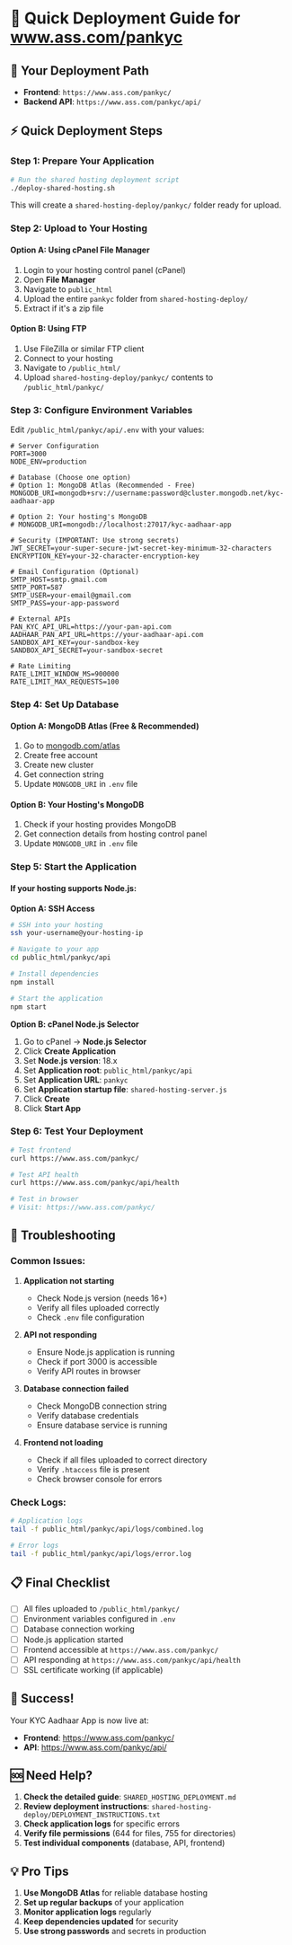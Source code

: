 # 🚀 Quick Deployment Guide for www.ass.com/pankyc

## 🎯 **Your Deployment Path**
- **Frontend**: `https://www.ass.com/pankyc/`
- **Backend API**: `https://www.ass.com/pankyc/api/`

## ⚡ **Quick Deployment Steps**

### **Step 1: Prepare Your Application**
```bash
# Run the shared hosting deployment script
./deploy-shared-hosting.sh
```

This will create a `shared-hosting-deploy/pankyc/` folder ready for upload.

### **Step 2: Upload to Your Hosting**

#### **Option A: Using cPanel File Manager**
1. Login to your hosting control panel (cPanel)
2. Open **File Manager**
3. Navigate to `public_html`
4. Upload the entire `pankyc` folder from `shared-hosting-deploy/`
5. Extract if it's a zip file

#### **Option B: Using FTP**
1. Use FileZilla or similar FTP client
2. Connect to your hosting
3. Navigate to `/public_html/`
4. Upload `shared-hosting-deploy/pankyc/` contents to `/public_html/pankyc/`

### **Step 3: Configure Environment Variables**

Edit `/public_html/pankyc/api/.env` with your values:

```env
# Server Configuration
PORT=3000
NODE_ENV=production

# Database (Choose one option)
# Option 1: MongoDB Atlas (Recommended - Free)
MONGODB_URI=mongodb+srv://username:password@cluster.mongodb.net/kyc-aadhaar-app

# Option 2: Your hosting's MongoDB
# MONGODB_URI=mongodb://localhost:27017/kyc-aadhaar-app

# Security (IMPORTANT: Use strong secrets)
JWT_SECRET=your-super-secure-jwt-secret-key-minimum-32-characters
ENCRYPTION_KEY=your-32-character-encryption-key

# Email Configuration (Optional)
SMTP_HOST=smtp.gmail.com
SMTP_PORT=587
SMTP_USER=your-email@gmail.com
SMTP_PASS=your-app-password

# External APIs
PAN_KYC_API_URL=https://your-pan-api.com
AADHAAR_PAN_API_URL=https://your-aadhaar-api.com
SANDBOX_API_KEY=your-sandbox-key
SANDBOX_API_SECRET=your-sandbox-secret

# Rate Limiting
RATE_LIMIT_WINDOW_MS=900000
RATE_LIMIT_MAX_REQUESTS=100
```

### **Step 4: Set Up Database**

#### **Option A: MongoDB Atlas (Free & Recommended)**
1. Go to [mongodb.com/atlas](https://mongodb.com/atlas)
2. Create free account
3. Create new cluster
4. Get connection string
5. Update `MONGODB_URI` in `.env` file

#### **Option B: Your Hosting's MongoDB**
1. Check if your hosting provides MongoDB
2. Get connection details from hosting control panel
3. Update `MONGODB_URI` in `.env` file

### **Step 5: Start the Application**

#### **If your hosting supports Node.js:**

**Option A: SSH Access**
```bash
# SSH into your hosting
ssh your-username@your-hosting-ip

# Navigate to your app
cd public_html/pankyc/api

# Install dependencies
npm install

# Start the application
npm start
```

**Option B: cPanel Node.js Selector**
1. Go to cPanel → **Node.js Selector**
2. Click **Create Application**
3. Set **Node.js version**: 18.x
4. Set **Application root**: `public_html/pankyc/api`
5. Set **Application URL**: `pankyc`
6. Set **Application startup file**: `shared-hosting-server.js`
7. Click **Create**
8. Click **Start App**

### **Step 6: Test Your Deployment**

```bash
# Test frontend
curl https://www.ass.com/pankyc/

# Test API health
curl https://www.ass.com/pankyc/api/health

# Test in browser
# Visit: https://www.ass.com/pankyc/
```

## 🔧 **Troubleshooting**

### **Common Issues:**

1. **Application not starting**
   - Check Node.js version (needs 16+)
   - Verify all files uploaded correctly
   - Check `.env` file configuration

2. **API not responding**
   - Ensure Node.js application is running
   - Check if port 3000 is accessible
   - Verify API routes in browser

3. **Database connection failed**
   - Check MongoDB connection string
   - Verify database credentials
   - Ensure database service is running

4. **Frontend not loading**
   - Check if all files uploaded to correct directory
   - Verify `.htaccess` file is present
   - Check browser console for errors

### **Check Logs:**
```bash
# Application logs
tail -f public_html/pankyc/api/logs/combined.log

# Error logs
tail -f public_html/pankyc/api/logs/error.log
```

## 📋 **Final Checklist**

- [ ] All files uploaded to `/public_html/pankyc/`
- [ ] Environment variables configured in `.env`
- [ ] Database connection working
- [ ] Node.js application started
- [ ] Frontend accessible at `https://www.ass.com/pankyc/`
- [ ] API responding at `https://www.ass.com/pankyc/api/health`
- [ ] SSL certificate working (if applicable)

## 🎉 **Success!**

Your KYC Aadhaar App is now live at:
- **Frontend**: https://www.ass.com/pankyc/
- **API**: https://www.ass.com/pankyc/api/

## 🆘 **Need Help?**

1. **Check the detailed guide**: `SHARED_HOSTING_DEPLOYMENT.md`
2. **Review deployment instructions**: `shared-hosting-deploy/DEPLOYMENT_INSTRUCTIONS.txt`
3. **Check application logs** for specific errors
4. **Verify file permissions** (644 for files, 755 for directories)
5. **Test individual components** (database, API, frontend)

## 💡 **Pro Tips**

1. **Use MongoDB Atlas** for reliable database hosting
2. **Set up regular backups** of your application
3. **Monitor application logs** regularly
4. **Keep dependencies updated** for security
5. **Use strong passwords** and secrets in production



